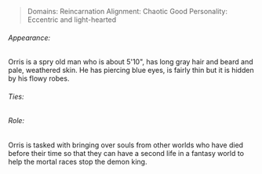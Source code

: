 > Domains: Reincarnation
> Alignment: Chaotic Good
> Personality: Eccentric and light-hearted

###### Appearance:
Orris is a spry old man who is about 5'10", has long gray hair and beard and pale, weathered skin. He has piercing blue eyes, is fairly thin but it is hidden by his flowy robes.

###### Ties:

###### Role:
Orris is tasked with bringing over souls from other worlds who have died before their time so that they can have a second life in a fantasy world to help the mortal races stop the demon king.